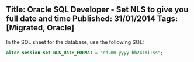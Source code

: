 Title: Oracle SQL Developer - Set NLS to give you full date and time
Published: 31/01/2014
Tags: [Migrated, Oracle] 
---

In the SQL sheet for the database, use the following SQL:
```sql
alter session set NLS_DATE_FORMAT = "dd.mm.yyyy hh24:mi:ss";
```